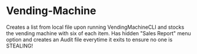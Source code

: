 # Vending-Machine

Creates a list from local file upon running VendingMachineCLI and stocks the vending machine with six of each item. Has hidden "Sales Report" menu option 
and creates an Audit file everytime it exits to ensure no one is STEALING!
